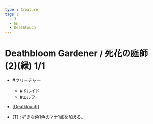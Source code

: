 ```yaml
---
type : Creature
tags : 
  - 3
  - 緑
  - Deathtouch
---
```

# Deathbloom Gardener / 死花の庭師 (2)(緑) 1/1
* #クリーチャー
    * #ドルイド
    * #エルフ

* [[Deathtouch]]
* (T) : 好きな色1色のマナ1点を加える。




[//begin]: # "Autogenerated link references for markdown compatibility"
[Deathtouch]: ../../KeywordAbilities/Deathtouch.md "Deathtouch / 接死"
[//end]: # "Autogenerated link references"